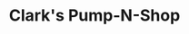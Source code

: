 ---
title: "Clark's Pump-N-Shop"
url: /lexington/clarks-pump-n-shop-west-new-circle-road/
shop: convenience
---